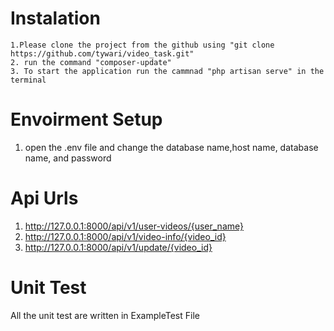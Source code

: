 # Instalation   
    1.Please clone the project from the github using "git clone https://github.com/tywari/video_task.git"
    2. run the command "composer-update"
    3. To start the application run the cammnad "php artisan serve" in the terminal

# Envoirment Setup
1. open the .env file and change the database name,host name, database name, and password


# Api Urls
1. http://127.0.0.1:8000/api/v1/user-videos/{user_name}
2. http://127.0.0.1:8000/api/v1/video-info/{video_id}
3. http://127.0.0.1:8000/api/v1/update/{video_id}
    

# Unit Test
 All the unit test are written in ExampleTest File